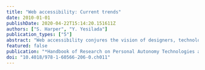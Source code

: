 ```yaml
---
title: "Web accessibility: Current trends"
date: 2010-01-01
publishDate: 2020-04-22T15:14:20.151611Z
authors: ["S. Harper", "Y. Yesilada"]
publication_types: ["5"]
abstract: "Web accessibility conjures the vision of designers, technologists, and researchers valiantly making the World-Wide-Web (Web) open to disabled users. While this maybe true in part, the reality is a little different. Indeed, Web accessibility is actually about correcting our past mistakes by making the current Web fulfill the original Web vision of access for all. It just so happens that in the process of trying to re-engineer these corrections, that have for the most part ignored, we may solve a number of 'larger- scale' usability issues faced by every Web user. Indeed, by understanding disabled-user's interaction we enhance our understanding of all users operating in constrained modalities where the user is disabled by both environment and technology. It is for this reason that Web accessibility is a natural preface to wider Web usability and universal accessibility, it is also why 'main-stream' technologist take it so seriously and understand its cross-over benefits. © 2011, IGI Global."
featured: false
publication: "*Handbook of Research on Personal Autonomy Technologies and Disability Informatics*"
doi: "10.4018/978-1-60566-206-0.ch011"
---
```


